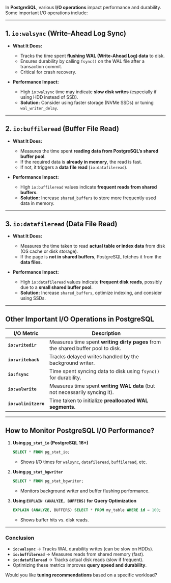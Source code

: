 In **PostgreSQL**, various **I/O operations** impact performance and durability. Some important I/O operations include:

---

## **1. `io:walsync` (Write-Ahead Log Sync)**
- **What It Does:**  
  - Tracks the time spent **flushing WAL (Write-Ahead Log) data** to disk.
  - Ensures durability by calling `fsync()` on the WAL file after a transaction commit.
  - Critical for crash recovery.

- **Performance Impact:**  
  - High `io:walsync` time may indicate **slow disk writes** (especially if using HDD instead of SSD).
  - **Solution:** Consider using faster storage (NVMe SSDs) or tuning `wal_writer_delay`.

---

## **2. `io:buffileread` (Buffer File Read)**
- **What It Does:**  
  - Measures the time spent **reading data from PostgreSQL’s shared buffer pool**.
  - If the required data is **already in memory**, the read is fast.
  - If not, it triggers a **data file read** (`io:datafileread`).

- **Performance Impact:**  
  - High `io:buffileread` values indicate **frequent reads from shared buffers**.
  - **Solution:** Increase `shared_buffers` to store more frequently used data in memory.

---

## **3. `io:datafileread` (Data File Read)**
- **What It Does:**  
  - Measures the time taken to read **actual table or index data** from disk (OS cache or disk storage).
  - If the page is **not in shared buffers**, PostgreSQL fetches it from the **data files**.

- **Performance Impact:**  
  - High `io:datafileread` values indicate **frequent disk reads**, possibly due to a **small shared buffer pool**.
  - **Solution:** Increase `shared_buffers`, optimize indexing, and consider using SSDs.

---

## **Other Important I/O Operations in PostgreSQL**
| I/O Metric | Description |
|------------|-------------|
| **`io:writedir`** | Measures time spent **writing dirty pages** from the shared buffer pool to disk. |
| **`io:writeback`** | Tracks delayed writes handled by the background writer. |
| **`io:fsync`** | Time spent syncing data to disk using `fsync()` for durability. |
| **`io:walwrite`** | Measures time spent **writing WAL data** (but not necessarily syncing it). |
| **`io:walinitzero`** | Time taken to initialize **preallocated WAL segments**. |

---

## **How to Monitor PostgreSQL I/O Performance?**
1. **Using `pg_stat_io` (PostgreSQL 16+)**
   ```sql
   SELECT * FROM pg_stat_io;
   ```
   - Shows I/O times for `walsync`, `datafileread`, `buffileread`, etc.

2. **Using `pg_stat_bgwriter`**
   ```sql
   SELECT * FROM pg_stat_bgwriter;
   ```
   - Monitors background writer and buffer flushing performance.

3. **Using `EXPLAIN (ANALYZE, BUFFERS)` for Query Optimization**
   ```sql
   EXPLAIN (ANALYZE, BUFFERS) SELECT * FROM my_table WHERE id = 100;
   ```
   - Shows buffer hits vs. disk reads.

---

### **Conclusion**
- **`io:walsync`** → Tracks WAL durability writes (can be slow on HDDs).  
- **`io:buffileread`** → Measures reads from shared memory (fast).  
- **`io:datafileread`** → Tracks actual disk reads (slow if frequent).  
- Optimizing these metrics improves **query speed and durability**.  

Would you like **tuning recommendations** based on a specific workload?